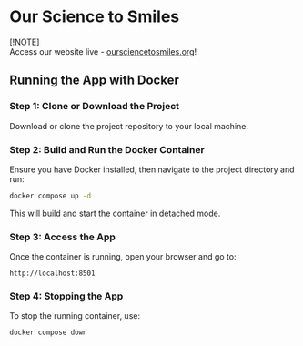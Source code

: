 # Our Science to Smiles

[!NOTE]  
Access our website live - [oursciencetosmiles.org](oursciencetosmiles.org)!

## Running the App with Docker

### Step 1: Clone or Download the Project
Download or clone the project repository to your local machine.

### Step 2: Build and Run the Docker Container
Ensure you have Docker installed, then navigate to the project directory and run:

```bash
docker compose up -d
```

This will build and start the container in detached mode.

### Step 3: Access the App
Once the container is running, open your browser and go to:

```
http://localhost:8501
```

### Step 4: Stopping the App
To stop the running container, use:

```bash
docker compose down
```

